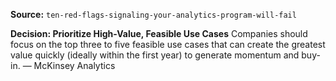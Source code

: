 **Source:** `ten-red-flags-signaling-your-analytics-program-will-fail`

**Decision: Prioritize High-Value, Feasible Use Cases**
Companies should focus on the top three to five feasible use cases that can create the greatest value quickly (ideally within the first year) to generate momentum and buy-in. — McKinsey Analytics
